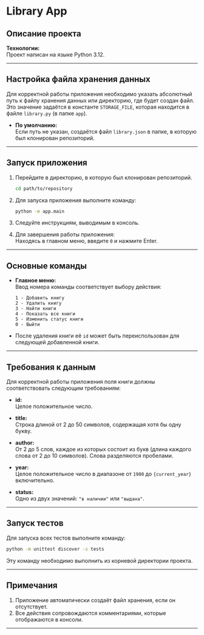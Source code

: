 # Library App

## Описание проекта

**Технологии:**  
Проект написан на языке Python 3.12.

---

## Настройка файла хранения данных

Для корректной работы приложения необходимо указать абсолютный путь к файлу хранения данных или директорию, где будет создан файл.  
Это значение задаётся в константе `STORAGE_FILE`, которая находится в файле `library.py` (в папке `app`).  

- **По умолчанию:**  
  Если путь не указан, создаётся файл `library.json` в папке, в которую был клонирован репозиторий.

---

## Запуск приложения

1. Перейдите в директорию, в которую был клонирован репозиторий.  
   ```bash
   cd path/to/repository
   ```

2. Для запуска приложения выполните команду:  
   ```bash
   python -m app.main
   ```

3. Следуйте инструкциям, выводимым в консоль.

4. Для завершения работы приложения:  
   Находясь в главном меню, введите `0` и нажмите Enter.

---

## Основные команды

- **Главное меню:**  
  Ввод номера команды соответствует выбору действия:
  ```
  1 - Добавить книгу
  2 - Удалить книгу
  3 - Найти книги
  4 - Показать все книги
  5 - Изменить статус книги
  0 - Выйти
  ```

- После удаления книги её `id` может быть переиспользован для следующей добавленной книги.

---

## Требования к данным

Для корректной работы приложения поля книги должны соответствовать следующим требованиям:

- **id:**  
  Целое положительное число.

- **title:**  
  Строка длиной от 2 до 50 символов, содержащая хотя бы одну букву.

- **author:**  
  От 2 до 5 слов, каждое из которых состоит из букв (длина каждого слова от 2 до 10 символов). Слова разделяются пробелами.

- **year:**  
  Целое положительное число в диапазоне от `1900` до `{current_year}` включительно.

- **status:**  
  Одно из двух значений: `"в наличии"` или `"выдана"`.

---

## Запуск тестов

Для запуска всех тестов выполните команду:
```bash
python -m unittest discover -s tests
```
Эту команду необходимо выполнить из корневой директории проекта.

---

## Примечания

1. Приложение автоматически создаёт файл хранения, если он отсутствует.
2. Все действия сопровождаются комментариями, которые отображаются в консоли.

---